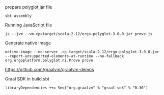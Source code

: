 
prepare polyglot jar file

`sbt assembly`

Running JavaScript file

`js --jvm --vm.cp=target/scala-2.12/ergo-polyglot-3.0.0.jar prove.js`

Generate native image

`native-image --no-server -cp target/scala-2.12/ergo-polyglot-3.0.0.jar --report-unsupported-elements-at-runtime --no-fallback org.ergoplatform.polyglot.ni.Prove prove`

https://github.com/graalvm/graalvm-demos

Graal SDK in build.sbt

`libraryDependencies ++= Seq("org.graalvm" % "graal-sdk" % "0.30")`

